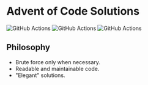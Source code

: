 # Advent of Code Solutions
![GitHub Actions](https://github.com/chaichontat/advent-of-code/actions/workflows/python-package-conda.yml/badge.svg)
![GitHub Actions](https://github.com/chaichontat/advent-of-code/actions/workflows/rust.yml/badge.svg)
![GitHub Actions](https://github.com/chaichontat/advent-of-code/actions/workflows/haskell.yml/badge.svg)
## Philosophy

- Brute force only when necessary.
- Readable and maintainable code.
- "Elegant" solutions.
